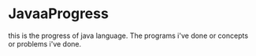 # JavaaProgress
this is the progress of java language. The programs i've done or concepts or problems i've done.
